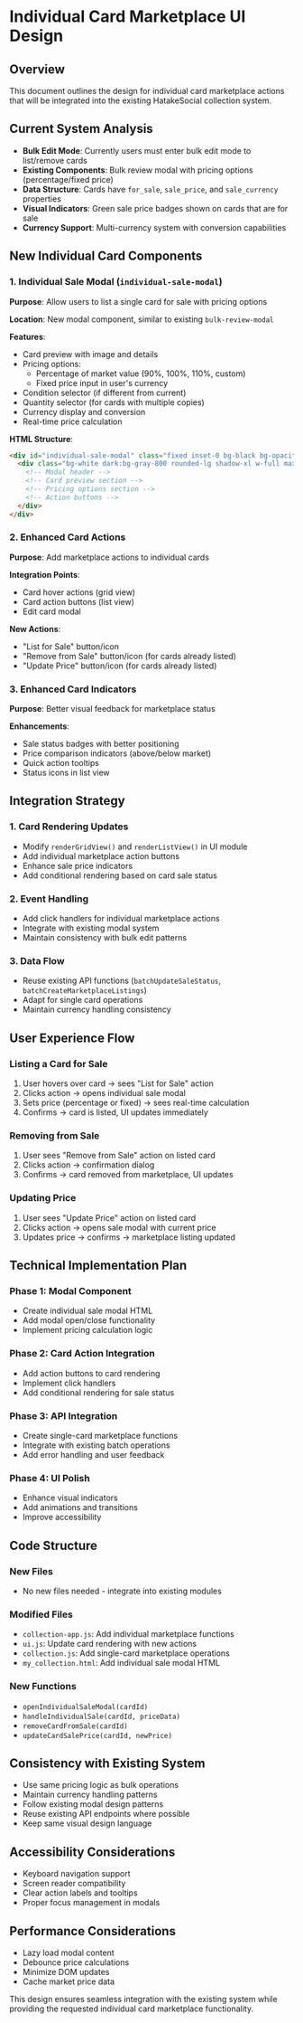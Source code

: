 # Individual Card Marketplace UI Design

## Overview
This document outlines the design for individual card marketplace actions that will be integrated into the existing HatakeSocial collection system.

## Current System Analysis
- **Bulk Edit Mode**: Currently users must enter bulk edit mode to list/remove cards
- **Existing Components**: Bulk review modal with pricing options (percentage/fixed price)
- **Data Structure**: Cards have `for_sale`, `sale_price`, and `sale_currency` properties
- **Visual Indicators**: Green sale price badges shown on cards that are for sale
- **Currency Support**: Multi-currency system with conversion capabilities

## New Individual Card Components

### 1. Individual Sale Modal (`individual-sale-modal`)
**Purpose**: Allow users to list a single card for sale with pricing options

**Location**: New modal component, similar to existing `bulk-review-modal`

**Features**:
- Card preview with image and details
- Pricing options:
  - Percentage of market value (90%, 100%, 110%, custom)
  - Fixed price input in user's currency
- Condition selector (if different from current)
- Quantity selector (for cards with multiple copies)
- Currency display and conversion
- Real-time price calculation

**HTML Structure**:
```html
<div id="individual-sale-modal" class="fixed inset-0 bg-black bg-opacity-75 hidden items-center justify-center z-[1003]">
  <div class="bg-white dark:bg-gray-800 rounded-lg shadow-xl w-full max-w-2xl">
    <!-- Modal header -->
    <!-- Card preview section -->
    <!-- Pricing options section -->
    <!-- Action buttons -->
  </div>
</div>
```

### 2. Enhanced Card Actions
**Purpose**: Add marketplace actions to individual cards

**Integration Points**:
- Card hover actions (grid view)
- Card action buttons (list view)
- Edit card modal

**New Actions**:
- "List for Sale" button/icon
- "Remove from Sale" button/icon (for cards already listed)
- "Update Price" button/icon (for cards already listed)

### 3. Enhanced Card Indicators
**Purpose**: Better visual feedback for marketplace status

**Enhancements**:
- Sale status badges with better positioning
- Price comparison indicators (above/below market)
- Quick action tooltips
- Status icons in list view

## Integration Strategy

### 1. Card Rendering Updates
- Modify `renderGridView()` and `renderListView()` in UI module
- Add individual marketplace action buttons
- Enhance sale price indicators
- Add conditional rendering based on card sale status

### 2. Event Handling
- Add click handlers for individual marketplace actions
- Integrate with existing modal system
- Maintain consistency with bulk edit patterns

### 3. Data Flow
- Reuse existing API functions (`batchUpdateSaleStatus`, `batchCreateMarketplaceListings`)
- Adapt for single card operations
- Maintain currency handling consistency

## User Experience Flow

### Listing a Card for Sale
1. User hovers over card → sees "List for Sale" action
2. Clicks action → opens individual sale modal
3. Sets price (percentage or fixed) → sees real-time calculation
4. Confirms → card is listed, UI updates immediately

### Removing from Sale
1. User sees "Remove from Sale" action on listed card
2. Clicks action → confirmation dialog
3. Confirms → card removed from marketplace, UI updates

### Updating Price
1. User sees "Update Price" action on listed card
2. Clicks action → opens sale modal with current price
3. Updates price → confirms → marketplace listing updated

## Technical Implementation Plan

### Phase 1: Modal Component
- Create individual sale modal HTML
- Add modal open/close functionality
- Implement pricing calculation logic

### Phase 2: Card Action Integration
- Add action buttons to card rendering
- Implement click handlers
- Add conditional rendering for sale status

### Phase 3: API Integration
- Create single-card marketplace functions
- Integrate with existing batch operations
- Add error handling and user feedback

### Phase 4: UI Polish
- Enhance visual indicators
- Add animations and transitions
- Improve accessibility

## Code Structure

### New Files
- No new files needed - integrate into existing modules

### Modified Files
- `collection-app.js`: Add individual marketplace functions
- `ui.js`: Update card rendering with new actions
- `collection.js`: Add single-card marketplace operations
- `my_collection.html`: Add individual sale modal HTML

### New Functions
- `openIndividualSaleModal(cardId)`
- `handleIndividualSale(cardId, priceData)`
- `removeCardFromSale(cardId)`
- `updateCardSalePrice(cardId, newPrice)`

## Consistency with Existing System
- Use same pricing logic as bulk operations
- Maintain currency handling patterns
- Follow existing modal design patterns
- Reuse existing API endpoints where possible
- Keep same visual design language

## Accessibility Considerations
- Keyboard navigation support
- Screen reader compatibility
- Clear action labels and tooltips
- Proper focus management in modals

## Performance Considerations
- Lazy load modal content
- Debounce price calculations
- Minimize DOM updates
- Cache market price data

This design ensures seamless integration with the existing system while providing the requested individual card marketplace functionality.
